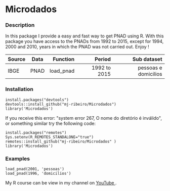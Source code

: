 # Microdados

### Description

In this package I provide a easy and fast way to get PNAD using R. With this package you have access to the PNADs from 1992 to 2015, except for 1994,
2000 and 2010, years in which the PNAD was not carried out. Enjoy !



| Source     |     Data  | Function  |  Period  | Sub dataset |
| :---       |    :----: |      ---: |     ---: |     ---:    |
| IBGE    | PNAD      | load_pnad  | 1992 to 2015 | pessoas e domicilios |




### Installation

```
install.packages("devtools")
devtools::install_github("mj-ribeiro/Microdados")
library('Microdados')
```

If you receive this error: "system error 267, O nome do diretório é inválido", or something similar try the following code:

```
install.packages("remotes")
Sys.setenv(R_REMOTES_STANDALONE="true")
remotes::install_github("mj-ribeiro/Microdados" )
library('Microdados')
```


### Examples

```
load_pnad(2001, 'pessoas')
load_pnad(1996, 'domicilios')
```

My R course can be view in my channel on [YouTube ](https://www.youtube.com/channel/UChWkFzZwrWrfQgZ2PIEJbhg). 

